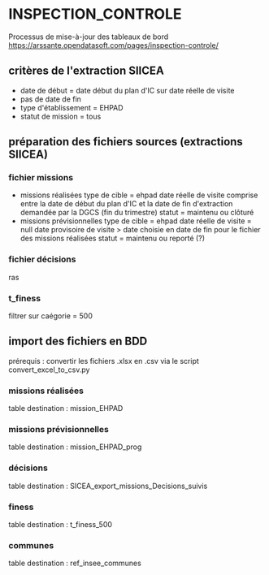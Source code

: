 # INSPECTION_CONTROLE
Processus de mise-à-jour des tableaux de bord https://arssante.opendatasoft.com/pages/inspection-controle/

## critères de l'extraction SIICEA
- date de début = date début du plan d'IC sur date réelle de visite
- pas de date de fin
- type d'établissement = EHPAD
- statut de mission = tous

## préparation des fichiers sources (extractions SIICEA)

### fichier missions
- missions réalisées
type de cible = ehpad
date réelle de visite comprise entre la date de début du plan d'IC et la date de fin d'extraction demandée par la DGCS (fin du trimestre)
statut = maintenu ou clôturé
- missions prévisionnelles
type de cible = ehpad
date réelle de visite = null
date provisoire de visite > date choisie en date de fin pour le fichier des missions réalisées
statut = maintenu ou reporté (?)

### fichier décisions
ras

### t_finess
filtrer sur caégorie = 500

## import des fichiers en BDD
prérequis : convertir les fichiers .xlsx en .csv via le script convert_excel_to_csv.py 

### missions réalisées
table destination : mission_EHPAD

### missions prévisionnelles
table destination : mission_EHPAD_prog

### décisions
table destination : SICEA_export_missions_Decisions_suivis

### finess
table destination : t_finess_500

### communes
table destination : ref_insee_communes
